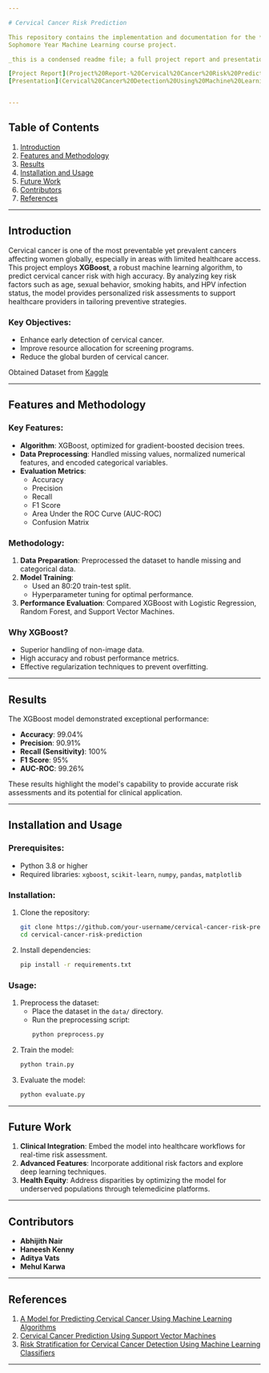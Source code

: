 ```yaml
---

# Cervical Cancer Risk Prediction

This repository contains the implementation and documentation for the **Cervical Cancer Risk Prediction** project. The goal of this project is to develop a machine learning model that provides precise risk assessments for cervical cancer, leveraging demographic, clinical, and biological data. This work has significant implications for early detection, prevention, and optimized healthcare resource allocation.
Sophomore Year Machine Learning course project.

_this is a condensed readme file; a full project report and presentation are part of this repo_

[Project Report](Project%20Report-%20Cervical%20Cancer%20Risk%20Predictionc.pdf) <br>
[Presentation](Cervical%20Cancer%20Detection%20Using%20Machine%20Learning.pdf)


---
```


## Table of Contents

1. [Introduction](#introduction)
2. [Features and Methodology](#features-and-methodology)
3. [Results](#results)
4. [Installation and Usage](#installation-and-usage)
5. [Future Work](#future-work)
6. [Contributors](#contributors)
7. [References](#references)

---

## Introduction

Cervical cancer is one of the most preventable yet prevalent cancers affecting women globally, especially in areas with limited healthcare access. This project employs **XGBoost**, a robust machine learning algorithm, to predict cervical cancer risk with high accuracy. By analyzing key risk factors such as age, sexual behavior, smoking habits, and HPV infection status, the model provides personalized risk assessments to support healthcare providers in tailoring preventive strategies.

### Key Objectives:
- Enhance early detection of cervical cancer.
- Improve resource allocation for screening programs.
- Reduce the global burden of cervical cancer.

Obtained Dataset from [Kaggle](https://www.kaggle.com/datasets/ranzeet013/cervical-cancer-dataset)

---

## Features and Methodology

### Key Features:
- **Algorithm**: XGBoost, optimized for gradient-boosted decision trees.
- **Data Preprocessing**: Handled missing values, normalized numerical features, and encoded categorical variables.
- **Evaluation Metrics**:
  - Accuracy
  - Precision
  - Recall
  - F1 Score
  - Area Under the ROC Curve (AUC-ROC)
  - Confusion Matrix

### Methodology:
1. **Data Preparation**: Preprocessed the dataset to handle missing and categorical data.
2. **Model Training**:
   - Used an 80:20 train-test split.
   - Hyperparameter tuning for optimal performance.
3. **Performance Evaluation**: Compared XGBoost with Logistic Regression, Random Forest, and Support Vector Machines.

### Why XGBoost?
- Superior handling of non-image data.
- High accuracy and robust performance metrics.
- Effective regularization techniques to prevent overfitting.

---

## Results

The XGBoost model demonstrated exceptional performance:
- **Accuracy**: 99.04%
- **Precision**: 90.91%
- **Recall (Sensitivity)**: 100%
- **F1 Score**: 95%
- **AUC-ROC**: 99.26%

These results highlight the model's capability to provide accurate risk assessments and its potential for clinical application.

---

## Installation and Usage

### Prerequisites:
- Python 3.8 or higher
- Required libraries: `xgboost`, `scikit-learn`, `numpy`, `pandas`, `matplotlib`

### Installation:
1. Clone the repository:
   ```bash
   git clone https://github.com/your-username/cervical-cancer-risk-prediction.git
   cd cervical-cancer-risk-prediction
   ```
2. Install dependencies:
   ```bash
   pip install -r requirements.txt
   ```

### Usage:
1. Preprocess the dataset:
   - Place the dataset in the `data/` directory.
   - Run the preprocessing script:
     ```bash
     python preprocess.py
     ```
2. Train the model:
   ```bash
   python train.py
   ```
3. Evaluate the model:
   ```bash
   python evaluate.py
   ```

---

## Future Work

1. **Clinical Integration**: Embed the model into healthcare workflows for real-time risk assessment.
2. **Advanced Features**: Incorporate additional risk factors and explore deep learning techniques.
3. **Health Equity**: Address disparities by optimizing the model for underserved populations through telemedicine platforms.

---

## Contributors

- **Abhijith Nair**
- **Haneesh Kenny**
- **Aditya Vats**
- **Mehul Karwa**

---

## References

1. [A Model for Predicting Cervical Cancer Using Machine Learning Algorithms](https://www.researchgate.net/publication/360969531)
2. [Cervical Cancer Prediction Using Support Vector Machines](https://journals.plos.org/plosone/article/file?type=printable&id=10.1371/journal.pone.0295632)
3. [Risk Stratification for Cervical Cancer Detection Using Machine Learning Classifiers](https://www.ncbi.nlm.nih.gov/pmc/articles/PMC8733205/)

---
